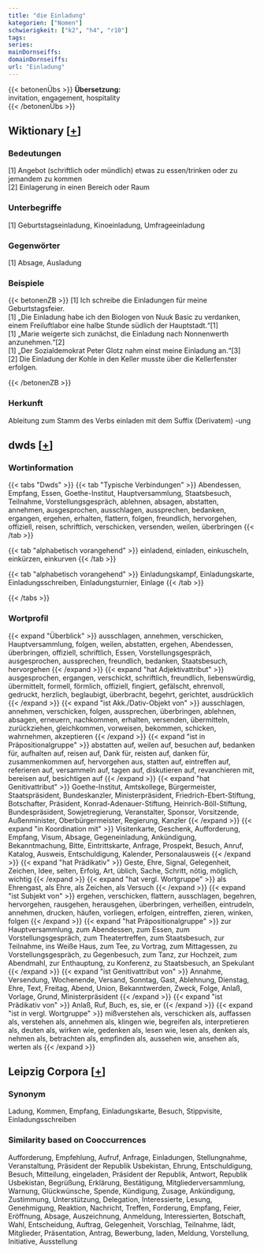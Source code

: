 ```yaml
---
title: "die Einladung"
kategorien: ["Nomen"]
schwierigkeit: ["k2", "h4", "r10"]
tags:
series:
mainDornseiffs:
domainDornseiffs:
url: "Einladung"
---
```


{{< betonenÜbs >}}
**Übersetzung:**  
invitation, engagement, hospitality  
{{< /betonenÜbs >}}

## Wiktionary [[+](https://de.wiktionary.org/wiki/Einladung)]

### Bedeutungen
[1] Angebot (schriftlich oder mündlich) etwas zu essen/trinken oder zu jemandem zu kommen  
[2] Einlagerung in einen Bereich oder Raum  

### Unterbegriffe
[1] Geburtstagseinladung, Kinoeinladung, Umfrageeinladung  

### Gegenwörter
[1] Absage, Ausladung  

### Beispiele
{{< betonenZB >}}
[1] Ich schreibe die Einladungen für meine Geburtstagsfeier.  
[1] „Die Einladung habe ich den Biologen von Nuuk Basic zu verdanken, einem Freiluftlabor eine halbe Stunde südlich der Hauptstadt.“[1]  
[1] „Marie weigerte sich zunächst, die Einladung nach Nonnenwerth anzunehmen.“[2]  
[1] „Der Sozialdemokrat Peter Glotz nahm einst meine Einladung an.“[3]  
[2] Die Einladung der Kohle in den Keller musste über die Kellerfenster erfolgen.  

{{< /betonenZB >}}
### Herkunft
Ableitung zum Stamm des Verbs einladen mit dem Suffix (Derivatem) -ung  



## dwds [[+](https://www.dwds.de/wb/Einladung)]

### Wortinformation
{{< tabs "Dwds" >}}
{{< tab "Typische Verbindungen" >}}
Abendessen, Empfang, Essen, Goethe-Institut, Hauptversammlung, Staatsbesuch, Teilnahme, Vorstellungsgespräch, ablehnen, absagen, abstatten, annehmen, ausgesprochen, ausschlagen, aussprechen, bedanken, ergangen, ergehen, erhalten, flattern, folgen, freundlich, hervorgehen, offiziell, reisen, schriftlich, verschicken, versenden, weilen, überbringen
{{< /tab >}}

{{< tab "alphabetisch vorangehend" >}}
einladend, einladen, einkuscheln, einkürzen, einkurven
{{< /tab >}}

{{< tab "alphabetisch vorangehend" >}}
Einladungskampf, Einladungskarte, Einladungsschreiben, Einladungsturnier, Einlage
{{< /tab >}}

{{< /tabs >}}

### Wortprofil
{{< expand "Überblick" >}} ausschlagen, annehmen, verschicken, Hauptversammlung, folgen, weilen, abstatten, ergehen, Abendessen, überbringen, offiziell, schriftlich, Essen, Vorstellungsgespräch, ausgesprochen, aussprechen, freundlich, bedanken, Staatsbesuch, hervorgehen {{< /expand >}}
{{< expand "hat Adjektivattribut" >}} ausgesprochen, ergangen, verschickt, schriftlich, freundlich, liebenswürdig, übermittelt, formell, förmlich, offiziell, fingiert, gefälscht, ehrenvoll, gedruckt, herzlich, beglaubigt, überbracht, begehrt, gerichtet, ausdrücklich {{< /expand >}}
{{< expand "ist Akk./Dativ-Objekt von" >}} ausschlagen, annehmen, verschicken, folgen, aussprechen, überbringen, ablehnen, absagen, erneuern, nachkommen, erhalten, versenden, übermitteln, zurückziehen, gleichkommen, vorweisen, bekommen, schicken, wahrnehmen, akzeptieren {{< /expand >}}
{{< expand "ist in Präpositionalgruppe" >}} abstatten auf, weilen auf, besuchen auf, bedanken für, aufhalten auf, reisen auf, Dank für, reisten auf, danken für, zusammenkommen auf, hervorgehen aus, statten auf, eintreffen auf, referieren auf, versammeln auf, tagen auf, diskutieren auf, revanchieren mit, bereisen auf, besichtigen auf {{< /expand >}}
{{< expand "hat Genitivattribut" >}} Goethe-Institut, Amtskollege, Bürgermeister, Staatspräsident, Bundeskanzler, Ministerpräsident, Friedrich-Ebert-Stiftung, Botschafter, Präsident, Konrad-Adenauer-Stiftung, Heinrich-Böll-Stiftung, Bundespräsident, Sowjetregierung, Veranstalter, Sponsor, Vorsitzende, Außenminister, Oberbürgermeister, Regierung, Kanzler {{< /expand >}}
{{< expand "in Koordination mit" >}} Visitenkarte, Geschenk, Aufforderung, Empfang, Visum, Absage, Gegeneinladung, Ankündigung, Bekanntmachung, Bitte, Eintrittskarte, Anfrage, Prospekt, Besuch, Anruf, Katalog, Ausweis, Entschuldigung, Kalender, Personalausweis {{< /expand >}}
{{< expand "hat Prädikativ" >}} Geste, Ehre, Signal, Gelegenheit, Zeichen, Idee, selten, Erfolg, Art, üblich, Sache, Schritt, nötig, möglich, wichtig {{< /expand >}}
{{< expand "hat vergl. Wortgruppe" >}} als Ehrengast, als Ehre, als Zeichen, als Versuch {{< /expand >}}
{{< expand "ist Subjekt von" >}} ergehen, verschicken, flattern, ausschlagen, begehren, hervorgehen, rausgehen, herausgehen, überbringen, verheißen, eintrudeln, annehmen, drucken, häufen, vorliegen, erfolgen, eintreffen, zieren, winken, folgen {{< /expand >}}
{{< expand "hat Präpositionalgruppe" >}} zur Hauptversammlung, zum Abendessen, zum Essen, zum Vorstellungsgespräch, zum Theatertreffen, zum Staatsbesuch, zur Teilnahme, ins Weiße Haus, zum Tee, zu Vortrag, zum Mittagessen, zu Vorstellungsgespräch, zu Gegenbesuch, zum Tanz, zur Hochzeit, zum Abendmahl, zur Enthauptung, zu Konferenz, zu Staatsbesuch, an Spekulant {{< /expand >}}
{{< expand "ist Genitivattribut von" >}} Annahme, Versendung, Wochenende, Versand, Sonntag, Gast, Ablehnung, Dienstag, Ehre, Text, Freitag, Abend, Union, Bekanntwerden, Zweck, Folge, Anlaß, Vorlage, Grund, Ministerpräsident {{< /expand >}}
{{< expand "ist Prädikativ von" >}} Anlaß, Ruf, Buch, es, sie, er {{< /expand >}}
{{< expand "ist in vergl. Wortgruppe" >}} mißverstehen als, verschicken als, auffassen als, verstehen als, annehmen als, klingen wie, begreifen als, interpretieren als, deuten als, wirken wie, gedenken als, lesen wie, lesen als, denken als, nehmen als, betrachten als, empfinden als, aussehen wie, ansehen als, werten als {{< /expand >}}

## Leipzig Corpora [[+](https://corpora.uni-leipzig.de/en/res?word=Einladung&corpusId=deu_newscrawl-public_2018)]


### Synonym
Ladung, Kommen, Empfang, Einladungskarte, Besuch, Stippvisite, Einladungsschreiben


### Similarity based on Cooccurrences
Aufforderung, Empfehlung, Aufruf, Anfrage, Einladungen, Stellungnahme, Veranstaltung, Präsident der Republik Usbekistan, Ehrung, Entschuldigung, Besuch, Mitteilung, eingeladen, Präsident der Republik, Antwort, Republik Usbekistan, Begrüßung, Erklärung, Bestätigung, Mitgliederversammlung, Warnung, Glückwünsche, Spende, Kündigung, Zusage, Ankündigung, Zustimmung, Unterstützung, Delegation, Interessierte, Lesung, Genehmigung, Reaktion, Nachricht, Treffen, Forderung, Empfang, Feier, Eröffnung, Absage, Auszeichnung, Anmeldung, Interessierten, Botschaft, Wahl, Entscheidung, Auftrag, Gelegenheit, Vorschlag, Teilnahme, lädt, Mitglieder, Präsentation, Antrag, Bewerbung, laden, Meldung, Vorstellung, Initiative, Ausstellung

